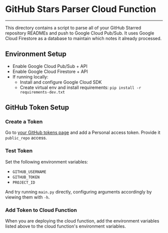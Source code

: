 # GitHub Stars Parser Cloud Function
---

This directory contains a script to parse all of your GitHub Starred repository READMEs and push to Google Cloud Pub/Sub. It uses Google Cloud Firestore as a database to maintain which notes it already processed.

## Environment Setup
- Enable Google Cloud Pub/Sub + API
- Enable Google Cloud Firestore + API
- If running locally:
    - Install and configure Google Cloud SDK
    - Create virtual env and install requirements: `pip install -r requirements-dev.txt`

## GitHub Token Setup

### Create a Token

Go to [your GitHub tokens page](https://github.com/settings/tokens) and add a Personal access
token. Provide it `public_repo` access.

### Test Token

Set the following environment variables:
- `GITHUB_USERNAME`
- `GITHUB_TOKEN`
- `PROJECT_ID`

And try running `main.py` directly, configuring arguments accordingly by viewing them with `-h`.

### Add Token to Cloud Function

When you are deploying the cloud function, add the environment variables listed above to the cloud function's environment variables.